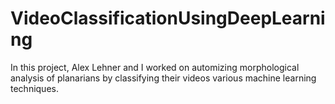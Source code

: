 # VideoClassificationUsingDeepLearning

In this project, Alex Lehner and I worked on automizing morphological analysis of planarians by classifying their videos various machine learning techniques. 
